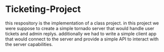 # Ticketing-Project
this respository is the implementation of a class project.
in this project we were suppose to create a simple tornado server that would handle user tickets and admin replys.
additionally we had to write a simple client app that would connect to the server and provide a simple API to interact with the server capabilities.
